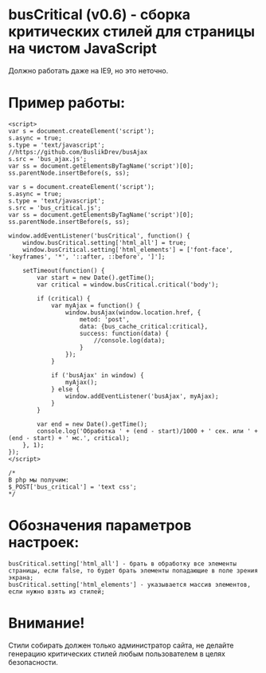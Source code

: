 # busCritical (v0.6) - сборка критических стилей для страницы на чистом JavaScript
Должно работать даже на IE9, но это неточно.

# Пример работы:
```
<script>
var s = document.createElement('script');
s.async = true;
s.type = 'text/javascript';
//https://github.com/BuslikDrev/busAjax
s.src = 'bus_ajax.js';
var ss = document.getElementsByTagName('script')[0];
ss.parentNode.insertBefore(s, ss);

var s = document.createElement('script');
s.async = true;
s.type = 'text/javascript';
s.src = 'bus_critical.js';
var ss = document.getElementsByTagName('script')[0];
ss.parentNode.insertBefore(s, ss);

window.addEventListener('busCritical', function() {
	window.busCritical.setting['html_all'] = true;
	window.busCritical.setting['html_elements'] = ['font-face', 'keyframes', '*', '::after, ::before', ']'];

	setTimeout(function() {
		var start = new Date().getTime();
		var critical = window.busCritical.critical('body');

		if (critical) {
			var myAjax = function() {
				window.busAjax(window.location.href, {
					metod: 'post',
					data: {bus_cache_critical:critical},
					success: function(data) {
						//console.log(data);
					}
				});
			}

			if ('busAjax' in window) {
				myAjax();
			} else {
				window.addEventListener('busAjax', myAjax);
			}
		}

		var end = new Date().getTime();
		console.log('Обработка ' + (end - start)/1000 + ' сек. или ' + (end - start) + ' мс.', critical);
	}, 1);
});
</script>

/*
В php мы получим:
$_POST['bus_critical'] = 'text css';
*/
```

# Обозначения параметров настроек:
	busCritical.setting['html_all'] - брать в обработку все элементы страницы, если false, то будет брать элементы попадающие в поле зрения экрана;
	busCritical.setting['html_elements'] - указывается массив элементов, если нужно взять из стилей;


# Внимание!
Стили собирать должен только администратор сайта, не делайте генерацию критических стилей любым пользователем в целях безопасности.
